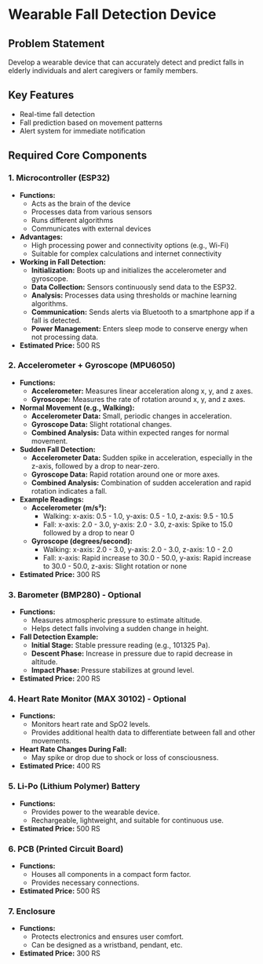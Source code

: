 # Wearable Fall Detection Device

## Problem Statement
Develop a wearable device that can accurately detect and predict falls in elderly individuals and alert caregivers or family members.

## Key Features
- Real-time fall detection
- Fall prediction based on movement patterns
- Alert system for immediate notification

## Required Core Components

### 1. Microcontroller (ESP32)
- **Functions:**
  - Acts as the brain of the device
  - Processes data from various sensors
  - Runs different algorithms
  - Communicates with external devices
- **Advantages:**
  - High processing power and connectivity options (e.g., Wi-Fi)
  - Suitable for complex calculations and internet connectivity
- **Working in Fall Detection:**
  - **Initialization:** Boots up and initializes the accelerometer and gyroscope.
  - **Data Collection:** Sensors continuously send data to the ESP32.
  - **Analysis:** Processes data using thresholds or machine learning algorithms.
  - **Communication:** Sends alerts via Bluetooth to a smartphone app if a fall is detected.
  - **Power Management:** Enters sleep mode to conserve energy when not processing data.
- **Estimated Price:** 500 RS

### 2. Accelerometer + Gyroscope (MPU6050)
- **Functions:**
  - **Accelerometer:** Measures linear acceleration along x, y, and z axes.
  - **Gyroscope:** Measures the rate of rotation around x, y, and z axes.
- **Normal Movement (e.g., Walking):**
  - **Accelerometer Data:** Small, periodic changes in acceleration.
  - **Gyroscope Data:** Slight rotational changes.
  - **Combined Analysis:** Data within expected ranges for normal movement.
- **Sudden Fall Detection:**
  - **Accelerometer Data:** Sudden spike in acceleration, especially in the z-axis, followed by a drop to near-zero.
  - **Gyroscope Data:** Rapid rotation around one or more axes.
  - **Combined Analysis:** Combination of sudden acceleration and rapid rotation indicates a fall.
- **Example Readings:**
  - **Accelerometer (m/s²):**
    - Walking: x-axis: 0.5 - 1.0, y-axis: 0.5 - 1.0, z-axis: 9.5 - 10.5
    - Fall: x-axis: 2.0 - 3.0, y-axis: 2.0 - 3.0, z-axis: Spike to 15.0 followed by a drop to near 0
  - **Gyroscope (degrees/second):**
    - Walking: x-axis: 2.0 - 3.0, y-axis: 2.0 - 3.0, z-axis: 1.0 - 2.0
    - Fall: x-axis: Rapid increase to 30.0 - 50.0, y-axis: Rapid increase to 30.0 - 50.0, z-axis: Slight rotation or none
- **Estimated Price:** 300 RS

### 3. Barometer (BMP280) - Optional
- **Functions:**
  - Measures atmospheric pressure to estimate altitude.
  - Helps detect falls involving a sudden change in height.
- **Fall Detection Example:**
  - **Initial Stage:** Stable pressure reading (e.g., 101325 Pa).
  - **Descent Phase:** Increase in pressure due to rapid decrease in altitude.
  - **Impact Phase:** Pressure stabilizes at ground level.
- **Estimated Price:** 200 RS

### 4. Heart Rate Monitor (MAX 30102) - Optional
- **Functions:**
  - Monitors heart rate and SpO2 levels.
  - Provides additional health data to differentiate between fall and other movements.
- **Heart Rate Changes During Fall:**
  - May spike or drop due to shock or loss of consciousness.
- **Estimated Price:** 400 RS

### 5. Li-Po (Lithium Polymer) Battery
- **Functions:**
  - Provides power to the wearable device.
  - Rechargeable, lightweight, and suitable for continuous use.
- **Estimated Price:** 500 RS

### 6. PCB (Printed Circuit Board)
- **Functions:**
  - Houses all components in a compact form factor.
  - Provides necessary connections.
- **Estimated Price:** 500 RS

### 7. Enclosure
- **Functions:**
  - Protects electronics and ensures user comfort.
  - Can be designed as a wristband, pendant, etc.
- **Estimated Price:** 300 RS
